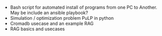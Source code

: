 * Bash script for automated install of programs from one PC to Another. May be include an ansible playbook?
* Simulation / optimization problem PuLP in python
* Cromadb usecase and an example RAG
* RAG basics and usecases 
